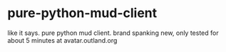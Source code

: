 # pure-python-mud-client
like it says. pure python mud client. brand spanking new, only tested for about 5 minutes at avatar.outland.org
